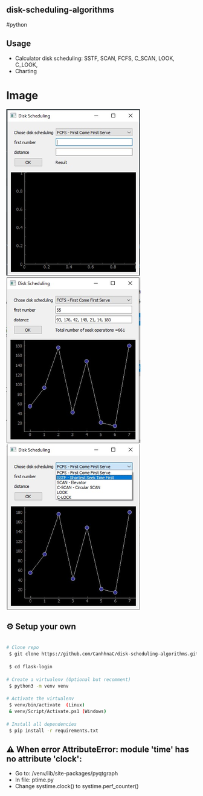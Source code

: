 ## disk-scheduling-algorithms
#python

## Usage

* Calculator disk scheduling: SSTF, SCAN, FCFS, C_SCAN, LOOK, C_LOOK,
* Charting

# Image
![Image of CanhhnaC](/images/1.jpg)
![Image of CanhhnaC](/images/2.jpg)
![Image of CanhhnaC](/images/3.jpg)

## :gear: Setup your own

```bash
 
# Clone repo
 $ git clone https://github.com/CanhhnaC/disk-scheduling-algorithms.git
 
 $ cd flask-login
 
# Create a virtualenv (Optional but recomment)
 $ python3 -m venv venv
 
# Activate the virtualenv
 $ venv/bin/activate  (Linux)
 & venv/Script/Activate.ps1 (Windows)

# Install all dependencies
 $ pip install -r requirements.txt
```


## :warning: When error AttributeError: module 'time' has no attribute 'clock':
  - Go to: /venv/lib/site-packages/pyqtgraph
  - In file: ptime.py
  - Change systime.clock() to systime.perf_counter()
  

